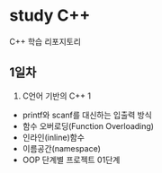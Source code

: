 # study C++
C++ 학습 리포지토리

## 1일차
1. C언어 기반의 C++ 1
- printf와 scanf를 대신하는 입출력 방식
- 함수 오버로딩(Function Overloading)
- 인라인(inline)함수
- 이름공간(namespace)
- OOP 단계별 프로젝트 01단계
